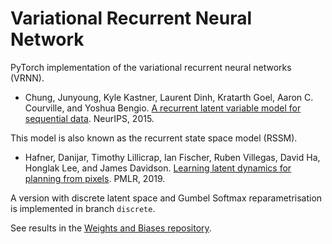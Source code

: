 # Variational Recurrent Neural Network

PyTorch implementation of the variational recurrent neural networks (VRNN).
- Chung, Junyoung, Kyle Kastner, Laurent Dinh, Kratarth Goel, Aaron C. Courville, and Yoshua Bengio. [A recurrent latent variable model for sequential data](https://proceedings.neurips.cc/paper/2015/file/b618c3210e934362ac261db280128c22-Paper.pdf). NeurIPS, 2015.

This model is also known as the recurrent state space model (RSSM).
- Hafner, Danijar, Timothy Lillicrap, Ian Fischer, Ruben Villegas, David Ha, Honglak Lee, and James Davidson. [Learning latent dynamics for planning from pixels](http://proceedings.mlr.press/v97/hafner19a/hafner19a-supp.pdf). PMLR, 2019.

A version with discrete latent space and Gumbel Softmax reparametrisation is implemented in branch `discrete`.

See results in the [Weights and Biases repository](https://wandb.ai/gsprd/vrnn).
